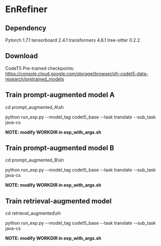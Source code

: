 # EnRefiner

## Dependency
Pytorch 1.7.1
tensorboard 2.4.1
transformers 4.6.1
tree-sitter 0.2.2

## Download
CodeT5 Pre-trained checkpoints: https://console.cloud.google.com/storage/browser/sfr-codet5-data-research/pretrained_models

## Train prompt-augmented model A

cd prompt_augmented_A\sh

python run_exp.py --model_tag codet5_base --task translate --sub_task java-cs

**NOTE: modify WORKDIR in exp_with_args.sh**

## Train prompt-augmented model B

cd prompt_augmented_B\sh

python run_exp.py --model_tag codet5_base --task translate --sub_task java-cs

**NOTE: modify WORKDIR in exp_with_args.sh**

## Train retrieval-augmented model

cd retrieval_augmented\sh

python run_exp.py --model_tag codet5_base --task translate --sub_task java-cs

**NOTE: modify WORKDIR in exp_with_args.sh**
